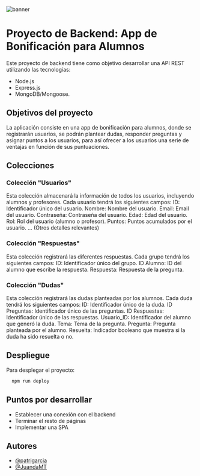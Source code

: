 
![banner](https://github.com/JuandaMT/Proyecto-Backend-App-Puntos/assets/130000511/b24f1ec2-04d8-43ec-b28a-589e20a956ec)


# Proyecto de Backend: App de Bonificación para Alumnos

Este proyecto de backend tiene como objetivo desarrollar una API REST utilizando las tecnologías:
* Node.js
* Express.js
* MongoDB/Mongoose. 

## Objetivos del proyecto
La aplicación consiste en una app de bonificación para alumnos, donde se registrarán usuarios, se podrán plantear dudas, responder preguntas y asignar puntos a los usuarios, para así ofrecer a los usuarios una serie de ventajas en función de sus puntuaciones.

## Colecciones

### Colección "Usuarios"
Esta colección almacenará la información de todos los usuarios, incluyendo alumnos y profesores. Cada usuario tendrá los siguientes campos:
ID: Identificador único del usuario.
Nombre: Nombre del usuario.
Email: Email del usuario.
Contraseña: Contraseña del usuario.
Edad: Edad del usuario.
Rol: Rol del usuario (alumno o profesor).
Puntos: Puntos acumulados por el usuario.
... (Otros detalles relevantes)

### Colección "Respuestas"
Esta colección registrará las diferentes respuestas. Cada grupo tendrá los siguientes campos:
ID: Identificador único del grupo.
ID Alumno: ID del alumno que escribe la respuesta.
Respuesta: Respuesta de la pregunta.

### Colección "Dudas"
Esta colección registrará las dudas planteadas por los alumnos. Cada duda tendrá los siguientes campos:
ID: Identificador único de la duda.
ID Preguntas: Identificador único de las preguntas.
ID Respuestas: Identificador único de las respuestas.
Usuario_ID: Identificador del alumno que generó la duda.
Tema: Tema de la pregunta.
Pregunta: Pregunta planteada por el alumno.
Resuelta: Indicador booleano que muestra si la duda ha sido resuelta o no.

## Despliegue

Para desplegar el proyecto:

```bash
  npm run deploy
```
## Puntos por desarrollar
* Establecer una conexión con el backend
* Terminar el resto de páginas
* Implementar una SPA
## Autores

- [@patrigarcia ]([https://github.com/JuandaMT/Proyecto-Backend](https://github.com/patrigarcia))
- [@JuandaMT]([https://github.com/JuandaMT/Proyecto-Backend](https://github.com/JuandaMT)https://github.com/JuandaMT)
